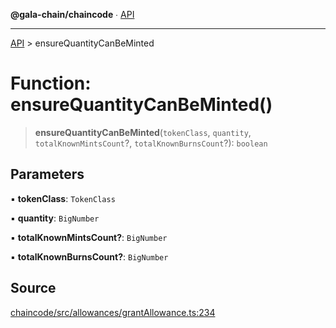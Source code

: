 **@gala-chain/chaincode** ∙ [API](../exports.md)

***

[API](../exports.md) > ensureQuantityCanBeMinted

# Function: ensureQuantityCanBeMinted()

> **ensureQuantityCanBeMinted**(`tokenClass`, `quantity`, `totalKnownMintsCount`?, `totalKnownBurnsCount`?): `boolean`

## Parameters

▪ **tokenClass**: `TokenClass`

▪ **quantity**: `BigNumber`

▪ **totalKnownMintsCount?**: `BigNumber`

▪ **totalKnownBurnsCount?**: `BigNumber`

## Source

[chaincode/src/allowances/grantAllowance.ts:234](https://github.com/GalaChain/sdk/blob/bcbbb18/chaincode/src/allowances/grantAllowance.ts#L234)

